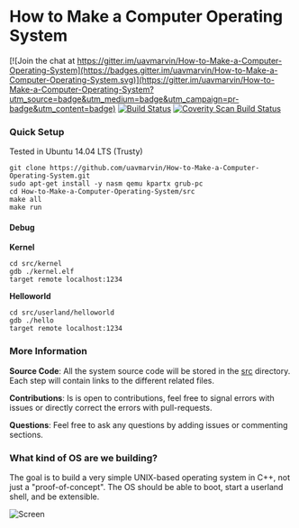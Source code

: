 How to Make a Computer Operating System
=======================================

[![Join the chat at https://gitter.im/uavmarvin/How-to-Make-a-Computer-Operating-System](https://badges.gitter.im/uavmarvin/How-to-Make-a-Computer-Operating-System.svg)](https://gitter.im/uavmarvin/How-to-Make-a-Computer-Operating-System?utm_source=badge&utm_medium=badge&utm_campaign=pr-badge&utm_content=badge)
[![Build Status](https://travis-ci.org/uavmarvin/How-to-Make-a-Computer-Operating-System.svg?branch=master)](https://travis-ci.org/uavmarvin/How-to-Make-a-Computer-Operating-System)
[![Coverity Scan Build Status](https://scan.coverity.com/projects/8631/badge.svg)](https://scan.coverity.com/projects/uavmarvin-how-to-make-a-computer-operating-system)

### Quick Setup

Tested in Ubuntu 14.04 LTS (Trusty)

```Shell
git clone https://github.com/uavmarvin/How-to-Make-a-Computer-Operating-System.git
sudo apt-get install -y nasm qemu kpartx grub-pc
cd How-to-Make-a-Computer-Operating-System/src
make all
make run
```

#### Debug

**Kernel**
```Shell
cd src/kernel
gdb ./kernel.elf
target remote localhost:1234
```

**Helloworld**
```Shell
cd src/userland/helloworld
gdb ./hello
target remote localhost:1234
```

### More Information

**Source Code**: All the system source code will be stored in the [src](src) directory. Each step will contain links to the different related files.

**Contributions**: Is is open to contributions, feel free to signal errors with issues or directly correct the errors with pull-requests.

**Questions**: Feel free to ask any questions by adding issues or commenting sections.

### What kind of OS are we building?

The goal is to build a very simple UNIX-based operating system in C++, not just a "proof-of-concept". The OS should be able to boot, start a userland shell, and be extensible.

![Screen](./preview.png)
